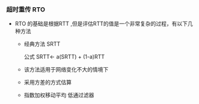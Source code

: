### 超时重传 RTO

* RTO 的基础是根据RTT ,但是评估RTT的值是一个非常复杂的过程，有以下几种方法

  * 经典方法 SRTT 

    公式 SRTT<- a(SRTT) + (1-a)RTT 

  * 该方法适用于网络变化不大的情境下

  * 采用方差的方式估算

  * 指数加权移动平均 低通过滤器

     
